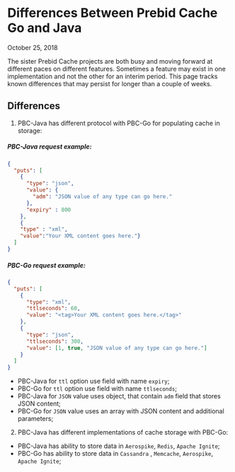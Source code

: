 # Differences Between Prebid Cache Go and Java

October 25, 2018

The sister Prebid Cache projects are both busy and moving forward at different paces on different features. Sometimes a feature may exist in one implementation
and not the other for an interim period. This page tracks known differences that may persist for longer than a couple of weeks.

## Differences

1) PBC-Java has different protocol with PBC-Go for populating cache in storage:

##### PBC-Java request example:

```json
{
  "puts": [
    {
      "type": "json",
      "value": {
        "adm": "JSON value of any type can go here."
      },
      "expiry" : 800
    },
    {
    "type" : "xml", 
    "value":"Your XML content goes here."}
  ]
}
```

##### PBC-Go request example:

```json
{
  "puts": [
    {
      "type": "xml",
      "ttlseconds": 60,
      "value": "<tag>Your XML content goes here.</tag>"
    },
    {
      "type": "json",
      "ttlseconds": 300,
      "value": [1, true, "JSON value of any type can go here."]
    }
  ]
}
```
- PBC-Java for `ttl` option use field with name `expiry`;
- PBC-Go for `ttl` option use field with name `ttlseconds`;
- PBC-Java for `JSON` value uses object, that contain `adm` field that stores JSON content;
- PBC-Go for `JSON` value uses an array with JSON content and additional parameters;

2) PBC-Java has different implementations of cache storage with PBC-Go:
- PBC-Java has ability to store data in `Aerospike`, `Redis`, `Apache Ignite`;
- PBC-Go has ability to store data in `Cassandra` , `Memcache`, `Aerospike`, `Apache Ignite`;
